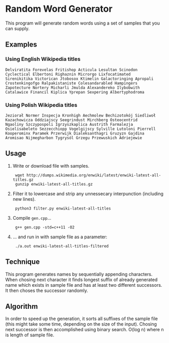 Random Word Generator
=====================

This program will generate random words using a set of samples that you can supply.

## Examples

### Using English Wikipedia titles

    Delviratita Forevelas Fritishop Acticula Lesultan Scinodon
    Cyclectical Elbertoni Righaznin Microrgo Lixfocatimated
    Sirenikitika Victorican Jtobosox Ktimelin Galactoringing Apropali
    Crostenkingofgo Ralpakistaniste Colesandarabled Hampingers
    Zapotecture Nortery Micharli Jmulda Alexandereko Ilybobwith
    Catalawice Financil Kiplica Yprepan Sexpering Albertyphodroma
    
### Using Polish Wikipedia titles

    Jeziorał Normer Inspecja Kronhigh Aechmolew Bechizotokój Siedliwoł
    Kazachowicza Oddziajscy Seegrindust Mirchberg Osteocentrid
    Ngaoliny Szczypospoli Igrzyszkaplica Austrith Farmalezja
    Osielisabeleto Sezzecchiopp Vogelgijscy Sylville Lutoloni Pierrell
    Kooperominx Paramek Przerwijk Dialeksanthagri Gruzyzn Gajdina
    Aromisao Nijmegharbon Tygrysól Grzegu Przewuskich Adriejewie

Usage
-----

1. Write or download file with samples.

        wget http://dumps.wikimedia.org/enwiki/latest/enwiki-latest-all-titles.gz
        gunzip enwiki-latest-all-titles.gz
        
2. Filter it to lowercase and strip any unnessecary interpunction (including new lines).

        python3 filter.py enwiki-latest-all-titles
        
3. Compile `gen.cpp`...

        g++ gen.cpp -std=c++11 -O2

4. ... and run in with sample file as a parameter:

        ./a.out enwiki-latest-all-titles-filtered

Technique
------

This program generates names by sequentially appending characters. When chosing next character it finds longest suffix of already generated name which exists in sample file and has at least two different successors. It then choses the successor randomly.

Algorithm
----

In order to speed up the generation, it sorts all suffixes of the sample file (this might take some time, depending on the size of the input). Chosing next successor is then accomplished using binary search. O(log n) where n is length of sample file.
